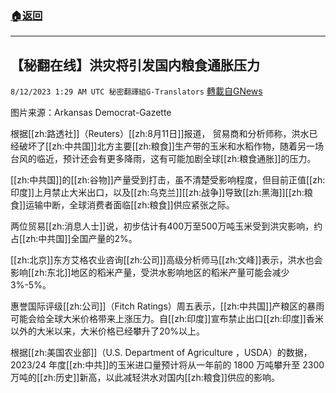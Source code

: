 ###  [:house:返回](README.md)
---


## 【秘翻在线】洪灾将引发国内粮食通胀压力
`8/12/2023 1:29 AM UTC 秘密翻譯組G-Translators` [轉載自GNews](https://gnews.org/articles/1546839)

图片来源：Arkansas Democrat-Gazette

根据[[zh:路透社]]（Reuters）[[zh:8月11日]]报道， 贸易商和分析师称，洪水已经破坏了[[zh:中共国]]北方主要[[zh:粮食]]生产带的玉米和水稻作物，随着另一场台风的临近，预计还会有更多降雨，这有可能加剧全球[[zh:粮食通胀]]的压力。

[[zh:中共国]]的[[zh:谷物]]产量受到打击，虽不清楚受影响程度，但目前正值[[zh:印度]]上月禁止大米出口，以及[[zh:乌克兰]][[zh:战争]]导致[[zh:黑海]][[zh:粮食]]运输中断，全球消费者面临[[zh:粮食]]供应紧张之际。

两位贸易[[zh:消息人士]]说，初步估计有400万至500万吨玉米受到洪灾影响，约占[[zh:中共国]]全国产量的2%。

[[zh:北京]]东方艾格农业咨询[[zh:公司]]高级分析师马[[zh:文峰]]表示，洪水也会影响[[zh:东北]]地区的稻米产量，受洪水影响地区的稻米产量可能会减少3%-5%。

惠誉国际评级[[zh:公司]]（Fitch Ratings）周五表示，[[zh:中共国]]产粮区的暴雨可能会给全球大米价格带来上涨压力。自[[zh:印度]]宣布禁止出口[[zh:印度]]香米以外的大米以来，大米价格已经攀升了20%以上。

根据[[zh:美国农业部]]（U.S. Department of Agriculture ，USDA）的数据，2023/24 年度[[zh:中共]]的玉米进口量预计将从一年前的 1800 万吨攀升至 2300 万吨的[[zh:历史]]新高，以此减轻洪水对国内[[zh:粮食]]供应的影响。
